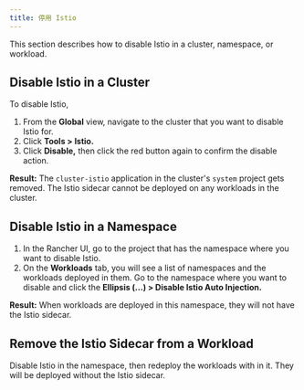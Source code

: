 ```yaml
---
title: 停用 Istio
---
```


This section describes how to disable Istio in a cluster, namespace, or workload.

## Disable Istio in a Cluster

To disable Istio, 

1. From the **Global** view, navigate to the cluster that you want to disable Istio for.
1. Click **Tools > Istio.**
1. Click **Disable,** then click the red button again to confirm the disable action.

**Result:** The `cluster-istio` application in the cluster's `system` project gets removed. The Istio sidecar cannot be deployed on any workloads in the cluster.

## Disable Istio in a Namespace

1. In the Rancher UI, go to the project that has the namespace where you want to disable Istio.
1. On the **Workloads** tab, you will see a list of namespaces and the workloads deployed in them. Go to the namespace where you want to disable and click the **Ellipsis (...) > Disable Istio Auto Injection.**

**Result:** When workloads are deployed in this namespace, they will not have the Istio sidecar.

## Remove the Istio Sidecar from a Workload

Disable Istio in the namespace, then redeploy the workloads with in it. They will be deployed without the Istio sidecar.


